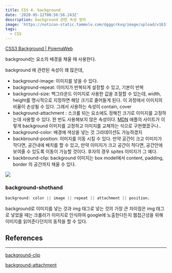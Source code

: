 ```yaml
---
title: CSS 4. background
date: '2020-05-12T08:56:56.243Z'
description: background 관련 속성 정리
image: 'https://noticon-static.tammolo.com/dgggcrkxq/image/upload/v1631952589/tlog/cover/css-cover_eiiwob.jpg'
tags:
  - CSS
---
```



[CSS3 Background | PoiemaWeb](https://poiemaweb.com/css3-background)

background는 요소의 배경을 채울 때 사용한다.

background 에 관련된 속성이 꽤 많은데,

- background-image: 이미지를 넣을 수 있다.
- background-repeat: 이미지가 반복되게 설정할 수 있고, 기본이 반복
- background-size: 백그라운드 이미지로 사용한 값을 조절할 수 있는데, width, height를 명시적으로 지정하면 해당 크기로 줄어들게 된다. 이 과정에서 이미지의 비율이 손상될 수 있다. 그래서 사용하는 속성이 contain, cover
- background-attachment : 스크롤 되는 요소에도 정해진 크기로 이미지를 고정하는데 사용할 수 있다. 한 번도 사용해보지 않은 속성이다. [MDN](https://developer.mozilla.org/en-US/docs/Web/CSS/background-attachment)
  애플의 사이트가 이렇게 background 이미지를 고정하고 이미지를 교체하는 식으로 구현했겠구나..
- background-color: 배경에 색상을 넣는 것 그라데이션도 가능하겠지
- backbround-position: 이미지를 이동 시킬 수 있다. 만약 공간이 크고 이미지가 작다면, 공간내에 배치를 할 수 있고, 만약 이미지가 크고 공간이 적다면, 공간안에 보여줄 수 있도록 이동이 가능할 것이다. 후자의 경우 spites 이미지가 그 예다.
- backbround-clip: background 이미지는 box model에서 content, padding, border 의 공간까지 채울 수 있다.

![](https://noticon-static.tammolo.com/dgggcrkxq/image/upload/v1631952591/tlog/_2020-02-23__7.46.28_lafdoz.png)

### background-shothand

```jsx
background: color || image || repeat || attachment || position;
```

background로 이미지를 넣는 것과 img 태그로 넣는 것의 가장 큰 차이점은 img 태그로 넣었을 때는 크롤러가 이미지로 인식하여 google에 노출한다든지 웹접근성을 위해 이미지를 읽어준다던지의 동작을 할 수 있다.

## References

---

[background-clip](https://developer.mozilla.org/en-US/docs/Web/CSS/background-clip)

[background-attachment](https://developer.mozilla.org/en-US/docs/Web/CSS/background-attachment)
